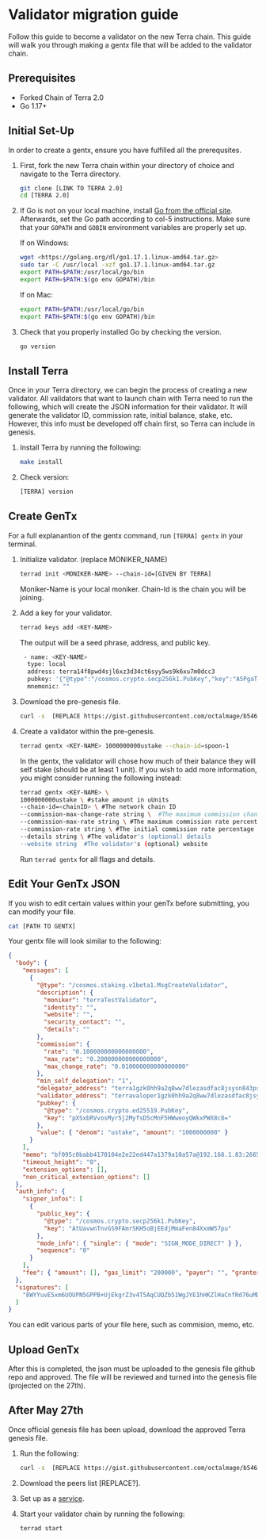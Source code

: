 # Validator migration guide

Follow this guide to become a validator on the new Terra chain. This guide will walk you through making a gentx file that will be added to the validator chain.

## Prerequisites

<!--- leave a blank line between all headings, blocks, and new paragraphs or lines. -->

- Forked Chain of Terra 2.0
- Go 1.17+

## Initial Set-Up

In order to create a gentx, ensure you have fulfilled all the prerequsites.

1. First, fork the new Terra chain within your directory of choice and navigate to the Terra directory.

   ```sh
   git clone [LINK TO TERRA 2.0]
   cd [TERRA 2.0]
   ```

<!--- leave a blank line between numbered list items. -->

2. If Go is not on your local machine, install [Go from the official site](https://go.dev/dl/). Afterwards, set the Go path according to col-5 instructions. Make sure that your `GOPATH` and `GOBIN` environment variables are properly set up.

   If on Windows:

   ```sh
   wget <https://golang.org/dl/go1.17.1.linux-amd64.tar.gz>
   sudo tar -C /usr/local -xzf go1.17.1.linux-amd64.tar.gz
   export PATH=$PATH:/usr/local/go/bin
   export PATH=$PATH:$(go env GOPATH)/bin
   ```

   If on Mac:

   ```sh
   export PATH=$PATH:/usr/local/go/bin
   export PATH=$PATH:$(go env GOPATH)/bin
   ```

3. Check that you properly installed Go by checking the version.
   ```sh
   go version
   ```

## Install Terra

Once in your Terra directory, we can begin the process of creating a new validator. All validators that want to launch chain with Terra need to run the following, which will create the JSON information for their validator. It will generate the validator ID, commission rate, initial balance, stake, etc. However, this info must be developed off chain first, so Terra can include in genesis.

1. Install Terra by running the following:
   ```sh
   make install
   ```
2. Check version:
   ```sh
   [TERRA] version
   ```

## Create GenTx

For a full explanantion of the gentx command, run `[TERRA] gentx` in your terminal.

1. Initialize validator. (replace MONIKER_NAME)

   ```sh
   terrad init <MONIKER-NAME> --chain-id=[GIVEN BY TERRA]
   ```

   Moniker-Name is your local moniker. Chain-Id is the chain you will be joining.

2. Add a key for your validator. <br/>

   ```sh
   terrad keys add <KEY-NAME>
   ```

   The output will be a seed phrase, address, and public key.

   ```sh
    - name: <KEY-NAME>
     type: local
     address: terra14f8pwd4sjl6xz3d34ct6syy5ws9k6xu7m0dcc3
     pubkey: '{"@type":"/cosmos.crypto.secp256k1.PubKey","key":"A5PgaTFB3/NQMeIES3NpAl93U7Gf/U19gZCGQcIyySrs"}'
     mnemonic: ""
   ```

3. Download the pre-genesis file.
   ```sh
   curl -s  [REPLACE https://gist.githubusercontent.com/octalmage/b546eb74a0ae2852a759a0990b8beaad/raw/ee9817f9b7fcf0205fc0b3dc62220f8f78d1595f/pre-genesis.json] [REPLACE >~/.terrad/config/genesis.json]
   ```
4. Create a validator within the pre-genesis.
   ```sh
   terrad gentx <KEY-NAME> 1000000000ustake --chain-id=spoon-1
   ```
   In the gentx, the validator will chose how much of their balance they will self stake (should be at least 1 unit). If you wish to add more information, you might consider running the following instead:
   ```sh
   terrad gentx <KEY-NAME> \
   1000000000ustake \ #stake amount in uUnits
   --chain-id=<chainID> \ #The network chain ID
   --commission-max-change-rate string \  #The maximum commission change rate percentage (per day)
   --commission-max-rate string \ #The maximum commission rate percentage
   --commission-rate string \ #The initial commission rate percentage
   --details string \ #The validator's (optional) details
   --website string  #The validator's (optional) website
   ```
   Run `terrad gentx` for all flags and details.

## Edit Your GenTx JSON

If you wish to edit certain values within your genTx before submitting, you can modify your file.

```sh
cat [PATH TO GENTX]
```

Your gentx file will look similar to the following:

```json
{
  "body": {
    "messages": [
      {
        "@type": "/cosmos.staking.v1beta1.MsgCreateValidator",
        "description": {
          "moniker": "terraTestValidator",
          "identity": "",
          "website": "",
          "security_contact": "",
          "details": ""
        },
        "commission": {
          "rate": "0.100000000000000000",
          "max_rate": "0.200000000000000000",
          "max_change_rate": "0.010000000000000000"
        },
        "min_self_delegation": "1",
        "delegator_address": "terra1gzk0hh9a2q8ww7dlezasdfac8jsysn843pslc0",
        "validator_address": "terravaloper1gzk0hh9a2q8ww7dlezasdfac8jsysn84ya9rk4",
        "pubkey": {
          "@type": "/cosmos.crypto.ed25519.PubKey",
          "key": "pXSxbRVvosMyr5j2MyfsD5cMnF5HWweoyQWkxPWX8c8="
        },
        "value": { "denom": "ustake", "amount": "1000000000" }
      }
    ],
    "memo": "bf095c0babb4170104e2e22ed447a1379a10a57a@192.168.1.83:26656",
    "timeout_height": "0",
    "extension_options": [],
    "non_critical_extension_options": []
  },
  "auth_info": {
    "signer_infos": [
      {
        "public_key": {
          "@type": "/cosmos.crypto.secp256k1.PubKey",
          "key": "AtUavwnTnvGS9FAmrSKH5oBjEEdjMmaFen84XxmW57pu"
        },
        "mode_info": { "single": { "mode": "SIGN_MODE_DIRECT" } },
        "sequence": "0"
      }
    ],
    "fee": { "amount": [], "gas_limit": "200000", "payer": "", "granter": "" }
  },
  "signatures": [
    "8WYYuvE5xm6UOUPN5GPPB+UjEkgrZ3v4T5AqCUQZb51WgJYE1hHKZlHaCnfRd76uMDRsyA5g7in/RcVkITz9jg=="
  ]
}
```

You can edit various parts of your file here, such as commision, memo, etc.

## Upload GenTx

After this is completed, the json must be uploaded to the genesis file github repo and approved. The file will be reviewed and turned into the genesis file (projected on the 27th).

## After May 27th

Once official genesis file has been upload, download the approved Terra genesis file.

1. Run the following:
   ```sh
   curl -s  [REPLACE https://gist.githubusercontent.com/octalmage/b546eb74a0ae2852a759a0990b8beaad/raw/6f2a2d2f27a957ef4b018a0f82f812f0be37bfcc/genesis.json >~/.terrad/config/genesis.json]
   ```
2. Download the peers list [REPLACE?].

3. Set up as a [service](https://docs.terra.money/docs/full-node/run-a-full-terra-node/set-up-production.html).

4. Start your validator chain by running the following:
   ```sh
   terrad start
   ```
